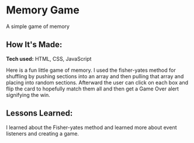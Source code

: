 # Memory Game

A simple game of memory


## How It's Made:

**Tech used:** HTML, CSS, JavaScript

Here is a fun little game of memory. I used the fisher-yates method for shuffling by pushing sections into an array and then pulling that array and placing into random sections. Afterward the user can click on each box and flip the card to hopefully match them all and then get a Game Over alert signifying the win.

## Lessons Learned:

I learned about the Fisher-yates method and learned more about event listeners and creating a game.
